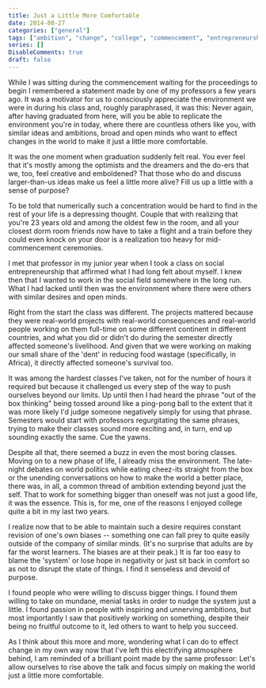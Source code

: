 ```yaml
---
title: Just a Little More Comfortable
date: 2014-08-27
categories: ["general"]
tags: ["ambition", "change", "college", "commencement", "entrepreneurship", "graduation", "life", "social", "social-entrepreneurship", "systems", "world"]
series: []
DisableComments: true
draft: false
---
```


While I was sitting during the commencement waiting for the proceedings to begin I remembered a statement made by one of my professors a few years ago. It was a motivator for us to consciously appreciate the environment we were in during his class and, roughly paraphrased, it was this: Never again, after having graduated from here, will you be able to replicate the environment you're in today, where there are countless others like you, with similar ideas and ambitions, broad and open minds who want to effect changes in the world to make it just a little more comfortable.

It was the one moment when graduation suddenly felt real. You ever feel that it's mostly among the optimists and the dreamers and the do-ers that we, too, feel creative and emboldened? That those who do and discuss larger-than-us ideas make us feel a little more alive? Fill us up a little with a sense of purpose?

To be told that numerically such a concentration would be hard to find in the rest of your life is a depressing thought. Couple that with realizing that you're 23 years old and among the oldest few in the room, and all your closest dorm room friends now have to take a flight and a train before they could even knock on your door is a realization too heavy for mid-commencement ceremonies.

I met that professor in my junior year when I took a class on social entrepreneurship that affirmed what I had long felt about myself. I knew then that I wanted to work in the social field somewhere in the long run. What I had lacked until then was the environment where there were others with similar desires and open minds.

Right from the start the class was different. The projects mattered because they were real-world projects with real-world consequences and real-world people working on them full-time on some different continent in different countries, and what you did or didn't do during the semester directly affected someone's livelihood. And given that we were working on making our small share of the 'dent' in reducing food wastage (specifically, in Africa), it directly affected someone's survival too.

It was among the hardest classes I've taken, not for the number of hours it required but because it challenged us every step of the way to push ourselves beyond our limits. Up until then I had heard the phrase "out of the box thinking" being tossed around like a ping-pong ball to the extent that it was more likely I'd judge someone negatively simply for using that phrase. Semesters would start with professors regurgitating the same phrases, trying to make their classes sound more exciting and, in turn, end up sounding exactly the same. Cue the yawns.

Despite all that, there seemed a buzz in even the most boring classes. Moving on to a new phase of life, I already miss the environment. The late-night debates on world politics while eating cheez-its straight from the box or the unending conversations on how to make the world a better place, there was, in all, a common thread of ambition extending beyond just the self. That to work for something bigger than oneself was not just a good life, it was the essence. This is, for me, one of the reasons I enjoyed college quite a bit in my last two years.

I realize now that to be able to maintain such a desire requires constant revision of one's own biases -- something one can fall prey to quite easily outside of the company of similar minds. (It's no surprise that adults are by far the worst learners. The biases are at their peak.) It is far too easy to blame the 'system' or lose hope in negativity or just sit back in comfort so as not to disrupt the state of things. I find it senseless and devoid of purpose.

I found people who were willing to discuss bigger things. I found them willing to take on mundane, menial tasks in order to nudge the system just a little. I found passion in people with inspiring and unnerving ambitions, but most importantly I saw that positively working on something, despite their being no fruitful outcome to it, led others to want to help you succeed.

As I think about this more and more, wondering what I can do to effect change in my own way now that I've left this electrifying atmosphere behind, I am reminded of a brilliant point made by the same professor: Let's allow ourselves to rise above the talk and focus simply on making the world just a little more comfortable.

<br>
